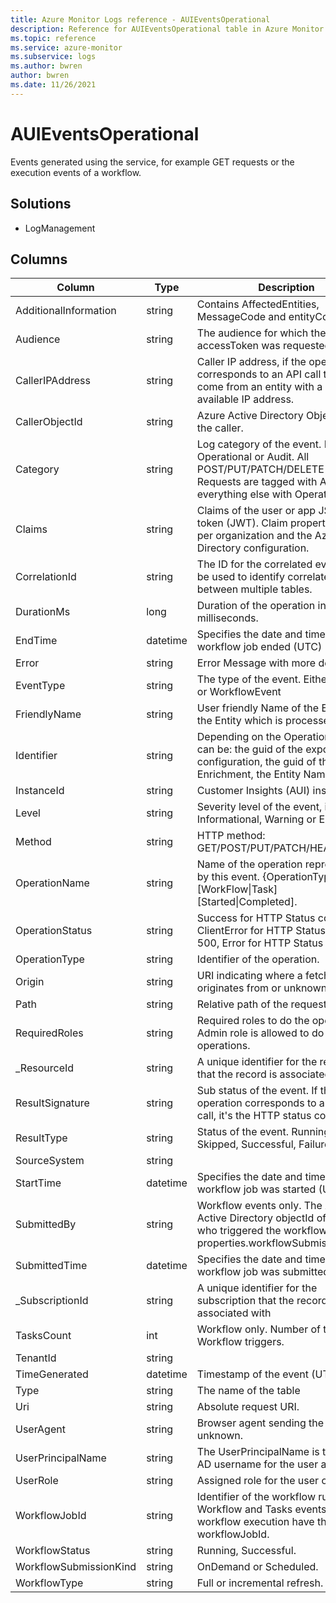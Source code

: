 ```yaml
---
title: Azure Monitor Logs reference - AUIEventsOperational
description: Reference for AUIEventsOperational table in Azure Monitor Logs.
ms.topic: reference
ms.service: azure-monitor
ms.subservice: logs
ms.author: bwren
author: bwren
ms.date: 11/26/2021
---
```


# AUIEventsOperational

 Events generated using the service, for example GET requests or the execution events of a workflow.

## Solutions

- LogManagement




## Columns

| Column | Type | Description |
| --- | --- | --- |
| AdditionalInformation | string | Contains AffectedEntities, MessageCode and entityCount. |
| Audience | string | The audience for which the accessToken was requested for. |
| CallerIPAddress | string | Caller IP address, if the operation corresponds to an API call that would come from an entity with a publicly available IP address. |
| CallerObjectId | string | Azure Active Directory ObjectId of the caller. |
| Category | string | Log category of the event. Either Operational or Audit. All POST/PUT/PATCH/DELETE HTTP Requests are tagged with Audit, everything else with Operational. |
| Claims | string | Claims of the user or app JSON web token (JWT). Claim properties vary per organization and the Azure Active Directory configuration. |
| CorrelationId | string | The ID for the correlated events. Can be used to identify correlated events between multiple tables. |
| DurationMs | long | Duration of the operation in milliseconds. |
| EndTime | datetime | Specifies the date and time that the workflow job ended (UTC) |
| Error | string | Error Message with more details. |
| EventType | string | The type of the event. Either ApiEvent or WorkflowEvent |
| FriendlyName | string | User friendly Name of the Export or the Entity which is processed. |
| Identifier | string | Depending on the OperationType in can be: the guid of the export configuration, the guid of the Enrichment, the Entity Name. |
| InstanceId | string | Customer Insights (AUI) instance ID. |
| Level | string | Severity level of the event, is one of: Informational, Warning or Error. |
| Method | string | HTTP method: GET/POST/PUT/PATCH/HEAD |
| OperationName | string | Name of the operation represented by this event. {OperationType}.[WorkFlow\|Task][Started\|Completed]. |
| OperationStatus | string | Success for HTTP Status code < 400, ClientError for HTTP Status code < 500, Error for HTTP Status >= 500. |
| OperationType | string | Identifier of the operation. |
| Origin | string | URI indicating where a fetch originates from or unknown. |
| Path | string | Relative path of the request. |
| RequiredRoles | string | Required roles to do the operation. Admin role is allowed to do all operations. |
| _ResourceId | string | A unique identifier for the resource that the record is associated with |
| ResultSignature | string | Sub status of the event. If the operation corresponds to a REST API call, it's the HTTP status code. |
| ResultType | string | Status of the event. Running, Skipped, Successful, Failure. |
| SourceSystem | string |  |
| StartTime | datetime | Specifies the date and time that the workflow job was started (UTC) |
| SubmittedBy | string | Workflow events only. The Azure Active Directory objectId of the user who triggered the workflow, see also properties.workflowSubmissionKinds. |
| SubmittedTime | datetime | Specifies the date and time that the workflow job was submitted (UTC) |
| _SubscriptionId | string | A unique identifier for the subscription that the record is associated with |
| TasksCount | int | Workflow only. Number of tasks the Workflow triggers. |
| TenantId | string |  |
| TimeGenerated | datetime | Timestamp of the event (UTC). |
| Type | string | The name of the table |
| Uri | string | Absolute request URI. |
| UserAgent | string | Browser agent sending the request or unknown. |
| UserPrincipalName | string | The UserPrincipalName is the Azure AD username for the user accounts. |
| UserRole | string | Assigned role for the user or app. |
| WorkflowJobId | string | Identifier of the workflow run. All Workflow and Tasks events within the workflow execution have the same workflowJobId. |
| WorkflowStatus | string | Running, Successful. |
| WorkflowSubmissionKind | string | OnDemand or Scheduled. |
| WorkflowType | string | Full or incremental refresh. |
